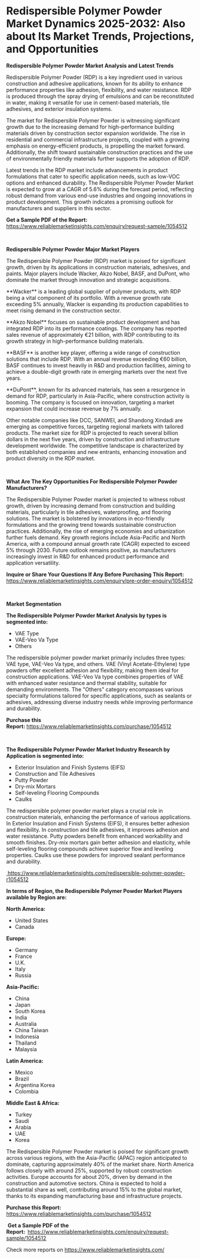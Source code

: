 <p><h1>Redispersible Polymer Powder Market Dynamics 2025-2032: Also about Its Market Trends, Projections, and Opportunities</h1></p><p><strong>Redispersible Polymer Powder Market Analysis and Latest Trends</strong></p>
<p><p>Redispersible Polymer Powder (RDP) is a key ingredient used in various construction and adhesive applications, known for its ability to enhance performance properties like adhesion, flexibility, and water resistance. RDP is produced through the spray drying of emulsions and can be reconstituted in water, making it versatile for use in cement-based materials, tile adhesives, and exterior insulation systems.</p><p>The market for Redispersible Polymer Powder is witnessing significant growth due to the increasing demand for high-performance building materials driven by construction sector expansion worldwide. The rise in residential and commercial infrastructure projects, coupled with a growing emphasis on energy-efficient products, is propelling the market forward. Additionally, the shift toward sustainable construction practices and the use of environmentally friendly materials further supports the adoption of RDP.</p><p>Latest trends in the RDP market include advancements in product formulations that cater to specific application needs, such as low-VOC options and enhanced durability. The Redispersible Polymer Powder Market is expected to grow at a CAGR of 5.6% during the forecast period, reflecting robust demand from various end-use industries and ongoing innovations in product development. This growth indicates a promising outlook for manufacturers and suppliers in this sector.</p></p>
<p><strong>Get a Sample PDF of the Report:&nbsp;</strong> <a href="https://www.reliablemarketinsights.com/enquiry/request-sample/1054512?utm_campaign=2013&utm_medium=2&utm_source=Github&utm_content=ia&utm_term=02042025&utm_id=redispersible-polymer-powder">https://www.reliablemarketinsights.com/enquiry/request-sample/1054512</a></p>
<p>&nbsp;</p>
<p><strong>Redispersible Polymer Powder Major Market Players</strong></p>
<p><p>The Redispersible Polymer Powder (RDP) market is poised for significant growth, driven by its applications in construction materials, adhesives, and paints. Major players include Wacker, Akzo Nobel, BASF, and DuPont, who dominate the market through innovation and strategic acquisitions.</p><p>**Wacker** is a leading global supplier of polymer products, with RDP being a vital component of its portfolio. With a revenue growth rate exceeding 5% annually, Wacker is expanding its production capabilities to meet rising demand in the construction sector.</p><p>**Akzo Nobel** focuses on sustainable product development and has integrated RDP into its performance coatings. The company has reported sales revenue of approximately €21 billion, with RDP contributing to its growth strategy in high-performance building materials.</p><p>**BASF** is another key player, offering a wide range of construction solutions that include RDP. With an annual revenue exceeding €60 billion, BASF continues to invest heavily in R&D and production facilities, aiming to achieve a double-digit growth rate in emerging markets over the next five years.</p><p>**DuPont**, known for its advanced materials, has seen a resurgence in demand for RDP, particularly in Asia-Pacific, where construction activity is booming. The company is focused on innovation, targeting a market expansion that could increase revenue by 7% annually.</p><p>Other notable companies like DCC, SANWEI, and Shandong Xindadi are emerging as competitive forces, targeting regional markets with tailored products. The market size for RDP is projected to reach several billion dollars in the next five years, driven by construction and infrastructure development worldwide. The competitive landscape is characterized by both established companies and new entrants, enhancing innovation and product diversity in the RDP market.</p></p>
<p>&nbsp;</p>
<p><strong>What Are The Key Opportunities For Redispersible Polymer Powder Manufacturers?</strong></p>
<p><p>The Redispersible Polymer Powder market is projected to witness robust growth, driven by increasing demand from construction and building materials, particularly in tile adhesives, waterproofing, and flooring solutions. The market is bolstered by innovations in eco-friendly formulations and the growing trend towards sustainable construction practices. Additionally, the rise of emerging economies and urbanization further fuels demand. Key growth regions include Asia-Pacific and North America, with a compound annual growth rate (CAGR) expected to exceed 5% through 2030. Future outlook remains positive, as manufacturers increasingly invest in R&D for enhanced product performance and application versatility.</p></p>
<p><strong>Inquire or Share Your Questions If Any Before Purchasing This Report:</strong> <a href="https://www.reliablemarketinsights.com/enquiry/pre-order-enquiry/1054512?utm_campaign=2013&utm_medium=2&utm_source=Github&utm_content=ia&utm_term=02042025&utm_id=redispersible-polymer-powder">https://www.reliablemarketinsights.com/enquiry/pre-order-enquiry/1054512</a></p>
<p>&nbsp;</p>
<p><strong>Market Segmentation</strong></p>
<p><strong>The Redispersible Polymer Powder Market Analysis by types is segmented into:</strong></p>
<p><ul><li>VAE Type</li><li>VAE-Veo Va Type</li><li>Others</li></ul></p>
<p><p>The redispersible polymer powder market primarily includes three types: VAE type, VAE-Veo Va type, and others. VAE (Vinyl Acetate-Ethylene) type powders offer excellent adhesion and flexibility, making them ideal for construction applications. VAE-Veo Va type combines properties of VAE with enhanced water resistance and thermal stability, suitable for demanding environments. The "Others" category encompasses various specialty formulations tailored for specific applications, such as sealants or adhesives, addressing diverse industry needs while improving performance and durability.</p></p>
<p><strong>Purchase this Report:&nbsp;</strong><a href="https://www.reliablemarketinsights.com/purchase/1054512?utm_campaign=2013&utm_medium=2&utm_source=Github&utm_content=ia&utm_term=02042025&utm_id=redispersible-polymer-powder">https://www.reliablemarketinsights.com/purchase/1054512</a></p>
<p>&nbsp;</p>
<p><strong>The Redispersible Polymer Powder Market Industry Research by Application is segmented into:</strong></p>
<p><ul><li>Exterior Insulation and Finish Systems (EIFS)</li><li>Construction and Tile Adhesives</li><li>Putty Powder</li><li>Dry-mix Mortars</li><li>Self-leveling Flooring Compounds</li><li>Caulks</li></ul></p>
<p><p>The redispersible polymer powder market plays a crucial role in construction materials, enhancing the performance of various applications. In Exterior Insulation and Finish Systems (EIFS), it ensures better adhesion and flexibility. In construction and tile adhesives, it improves adhesion and water resistance. Putty powders benefit from enhanced workability and smooth finishes. Dry-mix mortars gain better adhesion and elasticity, while self-leveling flooring compounds achieve superior flow and leveling properties. Caulks use these powders for improved sealant performance and durability.</p></p>
<p><a href="https://www.reliablemarketinsights.com/redispersible-polymer-powder-r1054512?utm_campaign=2013&utm_medium=2&utm_source=Github&utm_content=ia&utm_term=02042025&utm_id=redispersible-polymer-powder">&nbsp;https://www.reliablemarketinsights.com/redispersible-polymer-powder-r1054512</a></p>
<p><strong>In terms of Region, the Redispersible Polymer Powder Market Players available by Region are:</strong></p>
<p>
    <p> <strong> North America: </strong>
        <ul>
            <li>United States</li>
            <li>Canada</li>
        </ul>
        </p> 
    <p> <strong> Europe: </strong>
        <ul>
            <li>Germany</li>
            <li>France</li>
            <li>U.K.</li>
            <li>Italy</li>
            <li>Russia</li>
        </ul>
        </p> 
    <p> <strong> Asia-Pacific: </strong>
        <ul>
            <li>China</li>
            <li>Japan</li>
            <li>South Korea</li>
            <li>India</li>
            <li>Australia</li>
            <li>China Taiwan</li>
            <li>Indonesia</li>
            <li>Thailand</li>
            <li>Malaysia</li>
        </ul>
        </p> 
    <p> <strong> Latin America: </strong>
        <ul>
            <li>Mexico</li>
            <li>Brazil</li>
            <li>Argentina Korea</li>
            <li>Colombia</li>
        </ul>
        </p> 
    <p> <strong> Middle East & Africa: </strong>
        <ul>
            <li>Turkey</li>
            <li>Saudi</li>
            <li>Arabia</li>
            <li>UAE</li>
            <li>Korea</li>
        </ul>
    </p>
    </p>
<p><p>The Redispersible Polymer Powder market is poised for significant growth across various regions, with the Asia-Pacific (APAC) region anticipated to dominate, capturing approximately 40% of the market share. North America follows closely with around 25%, supported by robust construction activities. Europe accounts for about 20%, driven by demand in the construction and automotive sectors. China is expected to hold a substantial share as well, contributing around 15% to the global market, thanks to its expanding manufacturing base and infrastructure projects.</p></p>
<p><strong>Purchase this Report: </strong><a href="https://www.reliablemarketinsights.com/purchase/1054512?utm_campaign=2013&utm_medium=2&utm_source=Github&utm_content=ia&utm_term=02042025&utm_id=redispersible-polymer-powder">https://www.reliablemarketinsights.com/purchase/1054512</a></p>
<p>&nbsp;<strong>Get a Sample PDF of the Report:&nbsp;&nbsp;</strong><a href="https://www.reliablemarketinsights.com/enquiry/request-sample/1054512?utm_campaign=2013&utm_medium=2&utm_source=Github&utm_content=ia&utm_term=02042025&utm_id=redispersible-polymer-powder">https://www.reliablemarketinsights.com/enquiry/request-sample/1054512</a></p>
<p><strong></strong></p>
<p>Check more reports on <a href="https://www.reliablemarketinsights.com/?utm_campaign=2013&utm_medium=2&utm_source=Github&utm_content=ia&utm_term=02042025&utm_id=redispersible-polymer-powder">https://www.reliablemarketinsights.com/</a></p>